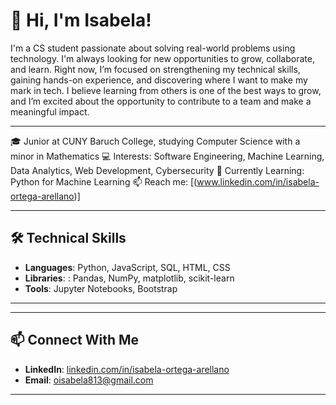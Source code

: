 # 👋 Hi, I'm Isabela!

I'm a CS student passionate about solving real-world problems using technology. I'm always looking for new opportunities to grow, collaborate, and learn. Right now, I’m focused on strengthening my technical skills, gaining hands-on experience, and discovering where I want to make my mark in tech. I believe learning from others is one of the best ways to grow, and I’m excited about the opportunity to contribute to a team and make a meaningful impact.

---

🎓 Junior at CUNY Baruch College, studying Computer Science with a minor in Mathematics
💻 Interests: Software Engineering, Machine Learning, Data Analytics, Web Development, Cybersecurity
🌱 Currently Learning: Python for Machine Learning
📫 Reach me: [(www.linkedin.com/in/isabela-ortega-arellano)]

---

## 🛠️ Technical Skills
- **Languages**: Python, JavaScript, SQL, HTML, CSS
- **Libraries**: : Pandas, NumPy, matplotlib, scikit-learn
- **Tools**: Jupyter Notebooks, Bootstrap

--- 
<!--
## 📂 Projects
- **[NYC Resident Toolkit Website](GitHub Repo URL)**: Redesigned using **HTML**, **CSS**, **Bootstrap**.
- **[Rational Class & Pi Approximation](GitHub Repo URL)**: Python-based class to approximate **Pi**.
- **[FIFA World Cup App Design](GitHub Repo URL)**: JavaScript app displaying past FIFA World Cup data.
-->
---

## 📫 Connect With Me
- **LinkedIn**: [linkedin.com/in/isabela-ortega-arellano](#)
- **Email**: [oisabela813@gmail.com](#)

---

<!--
**Isabela351/Isabela351** is a ✨ _special_ ✨ repository because its `README.md` (this file) appears on your GitHub profile.

Here are some ideas to get you started:

- 🔭 I’m currently working on ...
- 🌱 I’m currently learning ...

-->
